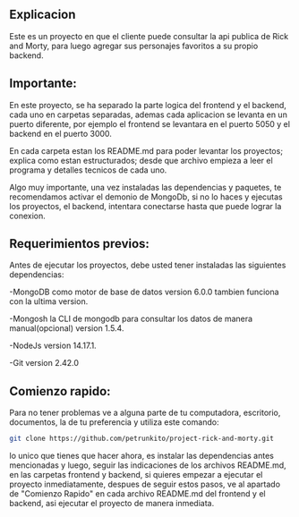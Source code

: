
## Explicacion

Este es un proyecto en que el cliente puede consultar la api publica de Rick and Morty, para luego agregar sus personajes favoritos a su propio backend.

## Importante:

En este proyecto, se ha separado la parte logica del frontend y el backend, cada uno en carpetas separadas, ademas cada aplicacion se levanta en un puerto diferente, por ejemplo el frontend se levantara en el puerto 5050 y el backend en el puerto 3000.

En cada carpeta estan los README.md para poder levantar los proyectos; explica como estan estructurados; desde que archivo empieza a leer el programa y detalles tecnicos de cada uno.

Algo muy importante, una vez instaladas las dependencias y paquetes, te recomendamos activar el demonio de MongoDb, si no lo haces y ejecutas los proyectos, el backend, intentara conectarse hasta que puede lograr la conexion.

## Requerimientos previos:

Antes de ejecutar los proyectos, debe usted tener instaladas las siguientes dependencias:

-MongoDB como motor de base de datos version 6.0.0 tambien funciona con la ultima version.

-Mongosh la CLI de mongodb para consultar los datos de manera manual(opcional) version 1.5.4.

-NodeJs version 14.17.1.

-Git version 2.42.0

## Comienzo rapido:

Para no tener problemas ve a alguna parte de tu computadora, escritorio, documentos, la de tu preferencia y utiliza este comando:
```sh
git clone https://github.com/petrunkito/project-rick-and-morty.git
```

lo unico que tienes que hacer ahora, es instalar las dependencias antes mencionadas y luego, seguir las indicaciones de los archivos README.md, en las carpetas frontend y backend, si quieres empezar a ejecutar el proyecto inmediatamente, despues de seguir estos pasos, ve al apartado de "Comienzo Rapido" en cada archivo README.md del frontend y el backend, asi ejecutar el proyecto de manera inmediata.